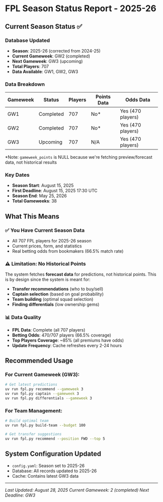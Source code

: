 # FPL Season Status Report - 2025-26

## Current Season Status ✅

### Database Updated
- **Season**: 2025-26 (corrected from 2024-25)
- **Current Gameweek**: GW2 (completed)
- **Next Gameweek**: GW3 (upcoming)
- **Total Players**: 707
- **Data Available**: GW1, GW2, GW3

### Data Breakdown

| Gameweek | Status | Players | Points Data | Odds Data |
|----------|--------|---------|-------------|-----------|
| GW1 | Completed | 707 | No* | Yes (470 players) |
| GW2 | Completed | 707 | No* | Yes (470 players) |  
| GW3 | Upcoming | 707 | N/A | Yes (470 players) |

*Note: `gameweek_points` is NULL because we're fetching preview/forecast data, not historical results

### Key Dates
- **Season Start**: August 15, 2025
- **First Deadline**: August 15, 2025 17:30 UTC
- **Season End**: May 25, 2026
- **Total Gameweeks**: 38

## What This Means

### ✅ You Have Current Season Data
- All 707 FPL players for 2025-26 season
- Current prices, form, and statistics
- Real betting odds from bookmakers (66.5% match rate)

### ⚠️ Limitation: No Historical Points
The system fetches **forecast data** for predictions, not historical points. This is by design since the system is meant for:
- **Transfer recommendations** (who to buy/sell)
- **Captain selection** (based on goal probability)
- **Team building** (optimal squad selection)
- **Finding differentials** (low ownership gems)

### 📊 Data Quality
- **FPL Data**: Complete (all 707 players)
- **Betting Odds**: 470/707 players (66.5% coverage)
- **Top Players Coverage**: ~85% (all premiums have odds)
- **Update Frequency**: Cache refreshes every 2-24 hours

## Recommended Usage

### For Current Gameweek (GW3):
```bash
# Get latest predictions
uv run fpl.py recommend --gameweek 3
uv run fpl.py captain --gameweek 3
uv run fpl.py differentials --gameweek 3
```

### For Team Management:
```bash
# Build optimal team
uv run fpl.py build-team --budget 100

# Get transfer suggestions
uv run fpl.py recommend --position FWD --top 5
```

## System Configuration Updated
- `config.yaml`: Season set to 2025-26
- Database: All records updated to 2025-26
- Cache: Contains latest GW3 data

---

*Last Updated: August 28, 2025*
*Current Gameweek: 2 (completed)*
*Next Deadline: GW3*